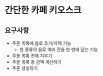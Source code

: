 # 간단한 카페 키오스크

## 요구사항
- 주문 목록에 음료 추가/삭제 기능
  - 한 종류의 음료 여러 잔을 한 번에 담는 기능
- 주문 목록 전체 지우기
- 주문 목록 총 금액 계산하기
- 주문 생성하기